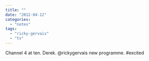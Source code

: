 ```yaml
---
title: ""
date: "2012-04-12"
categories: 
  - "notes"
tags: 
  - "ricky-gervais"
  - "tv"
---
```


Channel 4 at ten. Derek. @rickygervais new programme. #excited
